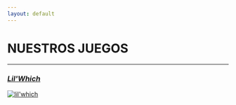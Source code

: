 ```yaml
---
layout: default
---
```


# **NUESTROS JUEGOS**

---

### [ _Lil'Which_](./lilWhich.html)


[![lil'which](Página%20Web/img/Logo%20(PROVISIONAL).png)](./lilWhich.html)
